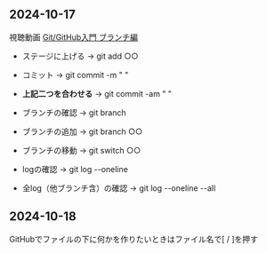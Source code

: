 ## 2024-10-17
視聴動画  [Git/GitHub入門 ブランチ編](https://dotinstall.com/lessons/basic_gitgithub_branches)

- ステージに上げる
→ git add ○○  
- コミット
→ git commit -m " "
- **上記二つを合わせる**
→ git commit -am " "

- ブランチの確認
→ git branch
- ブランチの追加
→ git branch ○○
- ブランチの移動
→ git switch ○○
- logの確認
→ git log --oneline
- 全log（他ブランチ含）の確認
→ git log --oneline --all

## 2024-10-18
GitHubでファイルの下に何かを作りたいときはファイル名で[ / ]を押す
